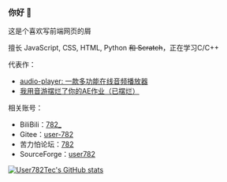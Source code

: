 ### 你好 👋

这是个喜欢写前端网页的屑

擅长 JavaScript, CSS, HTML, Python ~~和 Scratch~~，正在学习C/C++

代表作：
* [audio-player: 一款多功能在线音频播放器](https://github.com/user782tec/audio-player)
* [我用音游摆烂了你的AE作业（已摆烂）](https://github.com/user782tec/chinese-new-year)

相关账号：
* BiliBili：[782_](https://space.bilibili.com/1046361194)
* Gitee：[user-782](https://gitee.com/user-782)
* 苦力怕论坛：[782](https://klpbbs.com/space-uid-196429.html)
* SourceForge：[user782](https://sourceforge.net/u/user782/profile)

[![User782Tec's GitHub stats](https://github-readme-stats.vercel.app/api?username=User782Tec&show_icons=true&theme=transparent)](https://github.com/anuraghazra/github-readme-stats)

<!--
**User782Tec/User782Tec** is a ✨ _special_ ✨ repository because its `README.md` (this file) appears on your GitHub profile.

Here are some ideas to get you started:

- 🔭 I’m currently working on ...
- 🌱 I’m currently learning ...
- 👯 I’m looking to collaborate on ...
- 🤔 I’m looking for help with ...
- 💬 Ask me about ...
- 📫 How to reach me: ...
- 😄 Pronouns: ...
- ⚡ Fun fact: ...
-->
